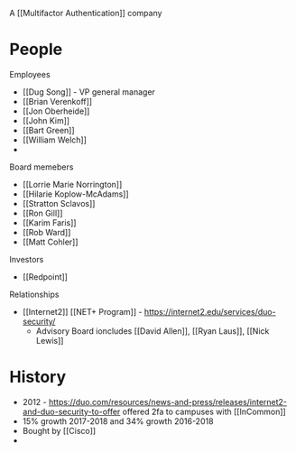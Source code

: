 A [[Multifactor Authentication]] company

# People

Employees
- [[Dug Song]] - VP general manager
- [[Brian Verenkoff]]
- [[Jon Oberheide]]
- [[John Kim]]
- [[Bart Green]]
- [[William Welch]]
- 

Board memebers
- [[Lorrie Marie Norrington]] 
- [[Hilarie Koplow-McAdams]]
- [[Stratton Sclavos]]
- [[Ron Gill]]
- [[Karim Faris]]
- [[Rob Ward]]
- [[Matt Cohler]]

Investors
- [[Redpoint]]

Relationships
* [[Internet2]] [[NET+ Program]] - https://internet2.edu/services/duo-security/
	* Advisory Board ioncludes [[David Allen]], [[Ryan Laus]], [[Nick Lewis]]

# History

- 2012 - https://duo.com/resources/news-and-press/releases/internet2-and-duo-security-to-offer offered 2fa to campuses with [[InCommon]]
- 15% growth 2017-2018 and 34% growth 2016-2018
- Bought by [[Cisco]]
- 

